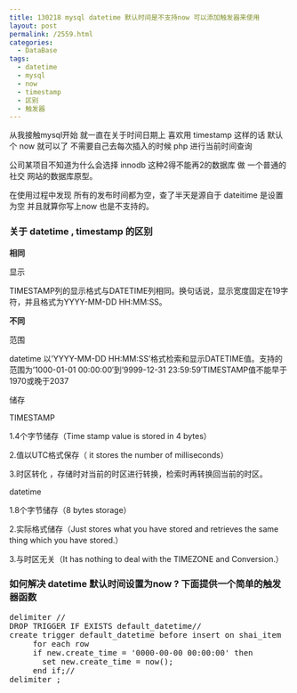 ```yaml
---
title: 130218 mysql datetime 默认时间是不支持now 可以添加触发器来使用
layout: post
permalink: /2559.html
categories:
  - DataBase
tags:
  - datetime
  - mysql
  - now
  - timestamp
  - 区别
  - 触发器
---
```

从我接触mysql开始 就一直在关于时间日期上 喜欢用 timestamp 这样的话 默认个 now 就可以了 不需要自己去每次插入的时候 php 进行当前时间查询

公司某项目不知道为什么会选择 innodb 这种2得不能再2的数据库 做 一个普通的社交 网站的数据库原型。

在使用过程中发现 所有的发布时间都为空，查了半天是源自于 dateitime 是设置为空 并且就算你写上now 也是不支持的。

### 关于 datetime , timestamp 的区别 

**相同**

显示

TIMESTAMP列的显示格式与DATETIME列相同。换句话说，显示宽度固定在19字符，并且格式为YYYY-MM-DD HH:MM:SS。

**不同**

范围

datetime 以&#8217;YYYY-MM-DD HH:MM:SS&#8217;格式检索和显示DATETIME值。支持的范围为&#8217;1000-01-01 00:00:00&#8242;到&#8217;9999-12-31 23:59:59&#8242;TIMESTAMP值不能早于1970或晚于2037

储存

TIMESTAMP

1.4个字节储存（Time stamp value is stored in 4 bytes）

2.值以UTC格式保存（ it stores the number of milliseconds）

3.时区转化 ，存储时对当前的时区进行转换，检索时再转换回当前的时区。

datetime

1.8个字节储存（8 bytes storage）

2.实际格式储存（Just stores what you have stored and retrieves the same thing which you have stored.）

3.与时区无关（It has nothing to deal with the TIMEZONE and Conversion.）

### 如何解决 datetime 默认时间设置为now ? 下面提供一个简单的触发器函数

<pre lang="mysql">delimiter //
DROP TRIGGER IF EXISTS default_datetime//
create trigger default_datetime before insert on shai_item
     for each row
     if new.create_time = '0000-00-00 00:00:00' then
       set new.create_time = now();
     end if;//
delimiter ;

</pre>